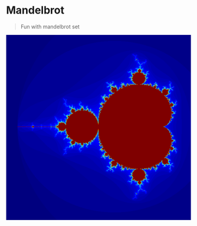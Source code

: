 # Mandelbrot
> Fun with mandelbrot set

![d=2](https://raw.githubusercontent.com/aureooms/mandelbrot/master/mandelbrot.png)
